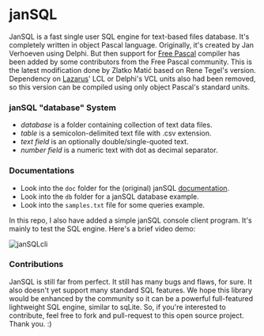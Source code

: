 # janSQL

JanSQL is a fast single user SQL engine for text-based files database. It's completely written in object Pascal language. Originally, it's created by Jan Verhoeven using Delphi. But then support for [Free Pascal](http://freepascal.org) compiler has been added by some contributors from the Free Pascal community. This is the latest modification done by Zlatko Matić based on Rene Tegel's version. Dependency on [Lazarus](http://lazarus-ide.org)' LCL or Delphi's VCL units also had been removed, so this version can be compiled using only object Pascal's standard units.

### janSQL "database" System

- *database* is a folder containing collection of text data files.
- *table* is a semicolon-delimited text file with .csv extension.
- *text field* is an optionally double/single-quoted text.
- *number field* is a numeric text with dot as decimal separator.

### Documentations

- Look into the `doc` folder for the (original) janSQL [documentation](doc/index.md).
- Look into the `db` folder for a janSQL database example.
- Look into the `samples.txt` file for some queries example.

In this repo, I also have added a simple janSQL console client program. It's mainly to test the SQL engine. Here's a brief video demo:

![janSQLcli](https://github.com/git-bee/janSQL/blob/master/janSQLcli_demo.gif)

### Contributions

JanSQL is still far from perfect. It still has many bugs and flaws, for sure. It also doesn't yet support many standard SQL features. We hope this library would be enhanced by the community so it can be a powerful full-featured lightweight SQL engine, similar to sqLite. So, if you're interested to contribute, feel free to fork and pull-request to this open source project. Thank you. :)
